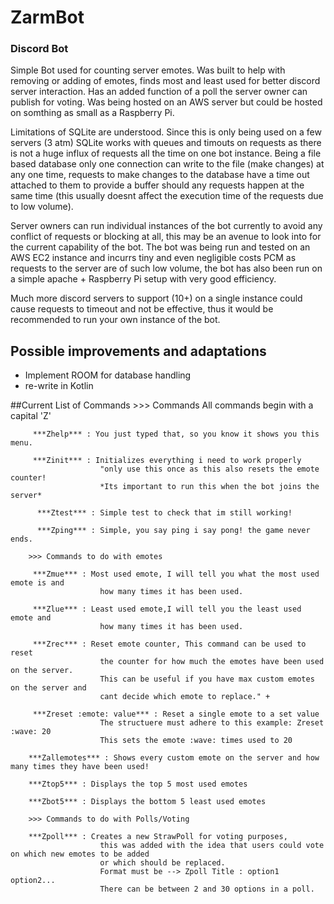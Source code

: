 # ZarmBot
### Discord Bot
Simple Bot used for counting server emotes. Was built to help with removing or adding of emotes, finds most and least used for better discord server interaction. Has an added function of a poll the server owner can publish for voting. Was being hosted on an AWS server but could be hosted on somthing as small as a Raspberry Pi.

Limitations of SQLite are understood.
Since this is only being used on a few servers (3 atm) SQLite works with queues and timouts on requests as there is not a huge influx of requests all the time on one bot instance. Being a file based database only one connection can write to the file (make changes) at
any one time, requests to make changes to the database have a time out attached to them to provide a buffer should
any requests happen at the same time (this usually doesnt affect the execution time of the requests due to low volume). 

Server owners can run individual instances of the bot currently to avoid any conflict of requests or blocking at all, this may be an avenue to look into for the current capability of the bot. The bot was being run and tested on an AWS EC2 instance and incurrs tiny and even negligible costs PCM as requests to the server are of such low volume, the bot has also been run on a simple apache + Raspberry Pi setup with very good efficiency.

Much more discord servers to support (10+) on a single instance could cause requests to timeout and not be effective, thus it would be recommended to run your own instance of the bot.

## Possible improvements and adaptations
- Implement ROOM for database handling
- re-write in Kotlin

##Current List of Commands
        >>> Commands
        All commands begin with a capital 'Z'

         ***Zhelp*** : You just typed that, so you know it shows you this menu.

         ***Zinit*** : Initializes everything i need to work properly
                        "only use this once as this also resets the emote counter!
                        *Its important to run this when the bot joins the server*

          ***Ztest*** : Simple test to check that im still working!

          ***Zping*** : Simple, you say ping i say pong! the game never ends.

        >>> Commands to do with emotes

         ***Zmue*** : Most used emote, I will tell you what the most used emote is and
                        how many times it has been used.

         ***Zlue*** : Least used emote,I will tell you the least used emote and
                        how many times it has been used.

         ***Zrec*** : Reset emote counter, This command can be used to reset
                        the counter for how much the emotes have been used on the server.
                        This can be useful if you have max custom emotes on the server and
                        cant decide which emote to replace." +

         ***Zreset :emote: value*** : Reset a single emote to a set value
                        The structuere must adhere to this example: Zreset :wave: 20
                        This sets the emote :wave: times used to 20

        ***Zallemotes*** : Shows every custom emote on the server and how many times they have been used!

        ***Ztop5*** : Displays the top 5 most used emotes

        ***Zbot5*** : Displays the bottom 5 least used emotes

        >>> Commands to do with Polls/Voting

        ***Zpoll*** : Creates a new StrawPoll for voting purposes,
                        this was added with the idea that users could vote on which new emotes to be added
                        or which should be replaced.
                        Format must be --> Zpoll Title : option1 option2...
                        There can be between 2 and 30 options in a poll.
